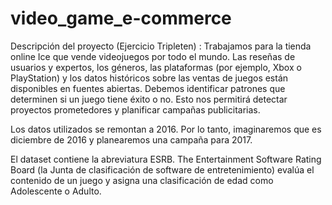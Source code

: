 # video_game_e-commerce

Descripción del proyecto (Ejercicio Tripleten) : Trabajamos para la tienda online Ice que vende videojuegos por todo el mundo. Las reseñas de usuarios y expertos, los géneros, las plataformas (por ejemplo, Xbox o PlayStation) y los datos históricos sobre las ventas de juegos están disponibles en fuentes abiertas. 
Debemos identificar patrones que determinen si un juego tiene éxito o no. Esto nos permitirá detectar proyectos prometedores y planificar campañas publicitarias.

Los datos utilizados se remontan a 2016. Por lo tanto, imaginaremos que es diciembre de 2016 y planearemos una campaña para 2017.

El dataset contiene la abreviatura ESRB. The Entertainment Software Rating Board (la Junta de clasificación de software de entretenimiento) evalúa el contenido de un juego y asigna una clasificación de edad como Adolescente o Adulto.
